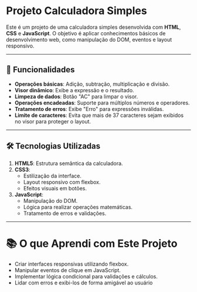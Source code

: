 # Projeto Calculadora Simples

Este é um projeto de uma calculadora simples desenvolvida com **HTML**, **CSS** e **JavaScript**. O objetivo é aplicar conhecimentos básicos de desenvolvimento web, como manipulação do DOM, eventos e layout responsivo.

---

## 🎯 **Funcionalidades**

- **Operações básicas**: Adição, subtração, multiplicação e divisão.
- **Visor dinâmico**: Exibe a expressão e o resultado.
- **Limpeza de dados**: Botão "AC" para limpar o visor.
- **Operações encadeadas**: Suporte para múltiplos números e operadores.
- **Tratamento de erros**: Exibe "Erro" para expressões inválidas.
- **Limite de caracteres**: Evita que mais de 37 caracteres sejam exibidos no visor para proteger o layout.

---

## 🛠️ **Tecnologias Utilizadas**

1. **HTML5**: Estrutura semântica da calculadora.
2. **CSS3**: 
   - Estilização da interface.
   - Layout responsivo com flexbox.
   - Efeitos visuais em botões.
3. **JavaScript**:
   - Manipulação do DOM.
   - Lógica para realizar operações matemáticas.
   - Tratamento de erros e validações.

---

# 📚 **O que Aprendi com Este Projeto**

- Criar interfaces responsivas utilizando flexbox.
- Manipular eventos de clique em JavaScript.
- Implementar lógica condicional para validações e cálculos.
- Lidar com erros e exibi-los de forma amigável ao usuário